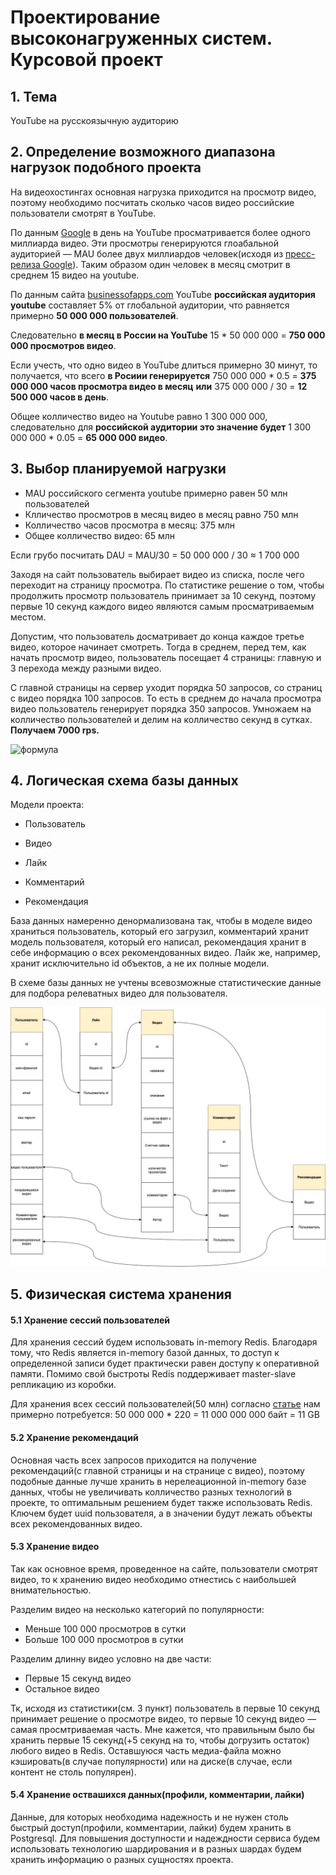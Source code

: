# Проектирование высоконагруженных систем. Курсовой проект



<h2>1. Тема</h2>

YouTube на русскоязычную аудиторию



<h2>2. Определение возможного диапазона нагрузок подобного проекта</h2>

На видеохостингах основная нагрузка приходится на просмотр видео, поэтому необходимо посчитать сколько часов видео российские пользователи смотрят в YouTube.

По данным [Google](https://blog.youtube/news-and-events/you-know-whats-cool-billion-hours) в день на YouTube просматривается более одного миллиарда видео. Эти просмотры генерируются глоабальной аудиторией — MAU более двух миллиардов человек(исходя из [пресс-релиза Google](https://www.youtube.com/intl/ru/about/press/)). Таким образом один человек в месяц смотрит в среднем 15 видео на youtube. 

По данным сайта [businessofapps.com](https://www.businessofapps.com/data/youtube-statistics/) YouTube **российская аудитория youtube** составляет 5% от глобальной аудитории, что равняется примерно **50 000 000 пользователей**.

Следовательно **в месяц в России на YouTube** 15 * 50 000 000 = **750 000 000 просмотров видео**.

Если учесть, что одно видео в YouTube длиться примерно 30 минут, то получается, что всего **в Росиии генерируется**  750 000 000 * 0.5 = **375 000 000 часов просмотра видео в месяц** **или** 375 000 000 / 30 = **12 500 000 часов в день**.

Общее колличество видео на Youtube равно 1 300 000 000, следовательно для **российской аудитории это значение будет** 1 300 000 000 * 0.05 = **65 000 000 видео**.



<h2>3. Выбор планируемой нагрузки</h2>

- MAU российского сегмента youtube примерно равен 50 млн пользователей
- Клличество просмотров в месяц видео в месяц равно 750 млн
- Колличество часов просмотра в месяц: 375 млн
- Общее колличество видео: 65 млн

Если грубо посчитать DAU = MAU/30 = 50 000 000 / 30 ≈ 1 700 000



Заходя на сайт пользователь выбирает видео из списка, после чего переходит на страницу просмотра. По статистике решение о том, чтобы продолжить просмотр пользователь принимает за 10 секунд, поэтому первые 10 секунд каждого видео являются самым просматриваемым местом. 

Допустим, что пользователь досматривает до конца каждое третье видео, которое начинает смотреть. Тогда в среднем, перед тем, как начать просмотр видео, пользователь посещает 4 страницы: главную и 3 перехода между разными видео.

С главной страницы на сервер уходит порядка 50 запросов, со страниц с видео порядка 100 запросов. То есть в среднем до начала просмотра видео пользователь генерирует порядка 350 запросов. Умножаем на колличество пользователей и делим на колличество секунд в сутках. **Получаем 7000 rps.**

![формула](https://latex.codecogs.com/svg.latex?\frac{(50%20+%203%20*%20100)%20*%201700000}{\24%20*%2060%20*%2060}%20%20=%207000rps)

<h2>4. Логическая схема базы данных</h2>

Модели проекта:

- Пользователь

- Видео

- Лайк

- Комментарий

- Рекомендация

  

База данных намеренно денормализована так, чтобы в моделе видео храниться пользователь, который его загрузил, комментарий хранит модель пользователя, который его написал, рекомендация хранит в себе информацию о всех рекомендованных видео. Лайк же, например, хранит исключительно id объектов, а не их полные модели.

В схеме базы данных не учтены всевозможные статистические данные для подбора релеватных видео для пользователя.







![youtube_highload](https://github.com/BoldinDmitry/highload_project/blob/main/files/youtube_highload.jpg?raw=true)



<h2>5. Физическая система хранения </h2>

<h4>5.1 Хранение сессий пользователей </h4>

Для хранения сессий будем использовать in-memory Redis. Благодаря тому, что Redis является in-memory базой данных, то доступ к определенной записи будет практически равен доступу к оперативной памяти. Помимо свой быстроты Redis поддерживает master-slave репликацию из коробки.

Для хранения всех сессий пользователей(50 млн) согласно [статье](https://medium.com/@lucasmagnum/redistip-estimate-the-memory-usage-for-repeated-keys-in-redis-2dc3f163fdab) нам примерно потребуется: 50 000 000 * 220 = 11 000 000 000 байт = 11 GB



<h4>5.2 Хранение рекомендаций</h4>

Основная часть всех запросов приходится на получение рекомендаций(с главной страницы и на странице с видео), поэтому подобные данные лучше хранить в нерелеационной in-memory базе данных, чтобы не увеличивать колличество разных технологий в проекте, то оптимальным решением будет также использовать Redis. Ключем будет uuid пользователя, а в значении будут лежать объекты всех рекомендованных видео. 



<h4>5.3 Хранение видео</h4>

Так как основное время, проведенное на сайте, пользователи смотрят видео, то к хранению видео необходимо отнестись с наибольшей внимательностью. 

Разделим видео на несколько категорий по популярности:

- Меньше 100 000 просмотров в сутки
- Больше 100 000 просмотров в сутки

Разделим длинну видео условно на две части:

- Первые 15 секунд видео
- Остальное видео



Тк, исходя из статистики(см. 3 пункт) пользователь в первые 10 секунд принимает решение о просмотре видео, то первые 10 секунд видео — самая просмтриваемая часть. Мне кажется, что правильным было бы хранить первые 15 секунд(+5 секунд на то, чтобы догрузить остаток) любого видео в Redis. Оставшуюся часть медиа-файла можно кэшировать(в случае популярности) или на диске(в случае, если контент не столь популярен).



<h4>5.4 Хранение оствашихся данных(профили, комментарии, лайки)</h4>

Данные, для которых необходима надежность и не нужен столь быстрый доступ(профили, комментарии, лайки) будем хранить в Postgresql. Для повышения доступности и надеждности сервиса будем использовать технологию шардирования и в разных шардах будем хранить информацию о разных сущностях проекта.

